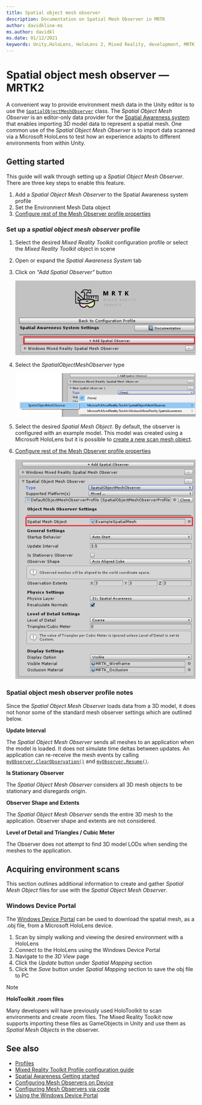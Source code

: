 ```yaml
---
title: Spatial object mesh observer
description: Documentation on Spatial Mesh Observer in MRTK
author: davidkline-ms
ms.author: davidkl
ms.date: 01/12/2021
keywords: Unity,HoloLens, HoloLens 2, Mixed Reality, development, MRTK,
---
```


# Spatial object mesh observer &#8212; MRTK2

A convenient way to provide environment mesh data in the Unity editor is to use the [`SpatialObjectMeshObserver`](xref:Microsoft.MixedReality.Toolkit.SpatialObjectMeshObserver.SpatialObjectMeshObserver?view=mixed-reality-toolkit-unity-2020-dotnet-2.8.0&preserve-view=true) class. The *Spatial Object Mesh Observer* is an editor-only data provider for the [Spatial Awareness system](spatial-awareness-getting-started.md) that enables importing 3D model data to represent a spatial mesh. One common use of the *Spatial Object Mesh Observer* is to import data scanned via a Microsoft HoloLens to test how an
experience adapts to different environments from within Unity.

## Getting started

This guide will walk through setting up a *Spatial Object Mesh Observer*. There are three key steps to enable this feature.

1. Add a *Spatial Object Mesh Observer* to the Spatial Awareness system profile
1. Set the Environment Mesh Data object
1. [Configure rest of the Mesh Observer profile properties](configuring-spatial-awareness-mesh-observer.md)

### Set up a *spatial object mesh observer* profile

1. Select the desired *Mixed Reality Toolkit* configuration profile or select the *Mixed Reality Toolkit* object in scene
1. Open or expand the *Spatial Awareness System* tab
1. Click on *"Add Spatial Observer"* button

    ![Add Spatial Observer](../images/spatial-awareness/AddObserver.png)

1. Select the *SpatialObjectMeshObserver* type

    ![Select Spatial Object Mesh Observer](../images/spatial-awareness/SelectObjectObserver.png)

1. Select the desired *Spatial Mesh Object*. By default, the observer is configured with an example model. This model was created using a Microsoft HoloLens but it is possible to [create a new scan mesh object](#acquiring-environment-scans).
1. [Configure rest of the Mesh Observer profile properties](configuring-spatial-awareness-mesh-observer.md)

    ![Select the Mesh Object](../images/spatial-awareness/ObjectObserverProfile.png)

### Spatial object mesh observer profile notes

Since the *Spatial Object Mesh Observer* loads data from a 3D model, it does not honor some of the standard mesh
observer settings which are outlined below.

**Update Interval**

The  *Spatial Object Mesh Observer* sends all meshes to an application when the model is loaded. It does not
simulate time deltas between updates. An application can re-receive the mesh events by calling [`myObserver.ClearObservation()`](xref:Microsoft.MixedReality.Toolkit.SpatialAwareness.IMixedRealitySpatialAwarenessObserver.ClearObservations?view=mixed-reality-toolkit-unity-2020-dotnet-2.8.0&preserve-view=true) and [`myObserver.Resume()`](xref:Microsoft.MixedReality.Toolkit.SpatialAwareness.IMixedRealitySpatialAwarenessObserver.Resume?view=mixed-reality-toolkit-unity-2020-dotnet-2.8.0&preserve-view=true).

**Is Stationary Observer**

The *Spatial Object Mesh Observer* considers all 3D mesh objects to be stationary and disregards origin.

**Observer Shape and Extents**

The  *Spatial Object Mesh Observer* sends the entire 3D mesh to the application. Observer shape and extents are not considered.

**Level of Detail and Triangles / Cubic Meter**

The Observer does not attempt to find 3D model LODs when sending the meshes to the application.

## Acquiring environment scans

This section outlines additional information to create and gather *Spatial Mesh Object* files for use with the *Spatial Object Mesh Observer*.

### Windows Device Portal

The [Windows Device Portal](/windows/mixed-reality/using-the-windows-device-portal) can be used to download the spatial mesh, as a .obj file, from a Microsoft HoloLens device.

1. Scan by simply walking and viewing the desired environment with a HoloLens
1. Connect to the HoloLens using the Windows Device Portal
1. Navigate to the *3D View* page
1. Click the *Update* button under *Spatial Mapping* section
1. Click the *Save* button under *Spatial Mapping* section to save the obj file to PC

> [!NOTE]
> **HoloToolkit .room files**
>
> Many developers will have previously used HoloToolkit to scan environments and create .room files. The Mixed Reality Toolkit now supports importing these files as GameObjects in Unity and use them as *Spatial Mesh Objects* in the observer.

## See also

- [Profiles](../profiles/profiles.md)
- [Mixed Reality Toolkit Profile configuration guide](../../configuration/mixed-reality-configuration-guide.md)
- [Spatial Awareness Getting started](spatial-awareness-getting-started.md)
- [Configuring Mesh Observers on Device](configuring-spatial-awareness-mesh-observer.md)
- [Configuring Mesh Observers via code](usage-guide.md)
- [Using the Windows Device Portal](/windows/mixed-reality/using-the-windows-device-portal)
